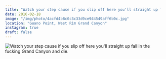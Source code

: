 ```yaml
---
title: "Watch your step cause if you slip off here you'll straight up fall in the fucking Grand Canyon and die."
date: 2016-02-18
image: "/img/photo/4acfd4b8c0c3c33d9ce944549aff6b0c.jpg"
location: "Guano Point, West Rim Grand Canyon"
instagram: true
draft: false
---
```


![Watch your step cause if you slip off here you'll straight up fall in the fucking Grand Canyon and die.](/img/photo/4acfd4b8c0c3c33d9ce944549aff6b0c.jpg)

